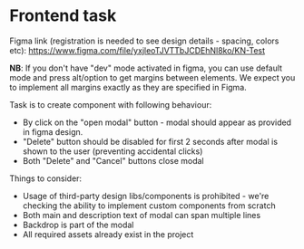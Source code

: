 # Frontend task

Figma link (registration is needed to see design details - spacing, colors etc):
https://www.figma.com/file/yxjleoTJVTTbJCDEhNl8ko/KN-Test

**NB**: If you don't have "dev" mode activated in figma, you can use default mode and press alt/option to get margins between elements.
We expect you to implement all margins exactly as they are specified in Figma.

Task is to create component with following behaviour:
- By click on the "open modal" button - modal should appear as provided in figma design.
- "Delete" button should be disabled for first 2 seconds after modal is shown to the user (preventing accidental clicks)
- Both "Delete" and "Cancel" buttons close modal

Things to consider:
- Usage of third-party design libs/components is prohibited - we're checking the ability to implement custom components from scratch
- Both main and description text of modal can span multiple lines
- Backdrop is part of the modal
- All required assets already exist in the project
